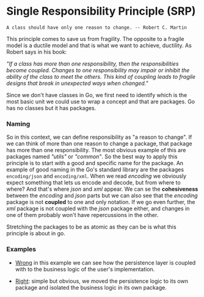 # Single Responsibility Principle (SRP)

```text
A class should have only one reason to change. -- Robert C. Martin
```

This principle comes to save us from fragility. The opposite to a fragile model is a ductile model and that is what we want 
to achieve, ductility. As Robert says in his book:

_"If a class has more than one responsibility, then the responsibilities become coupled. Changes to one responsibility may 
impair or inhibit the ability of the class to meet the others. This kind of coupling leads to fragile designs that break 
in unexpected ways when changed."_

Since we don't have classes in Go, we first need to identify which is the most basic unit we could use to wrap a concept 
and that are packages. Go has no classes but it has packages. 

### Naming
So in this context, we can define responsibility as "a reason to change". If we can think of more than one reason to change a 
package, that package has more than one responsibility. The most obvious example of this are packages named _"utils"_ or _"common"_.
So the best way to apply this principle is to start with a good and specific name for the package. An example of good naming 
in the Go's standard library are the packages `encoding/json` and `encoding/xml`.
When we read _encoding_ we obviously expect something that lets us encode and decode, but from where to where? 
And that's where _json_ and _xml_ appear. We can se the **cohesiveness** between the _encoding_ and _json_ parts but we can also 
see that the _encoding_ package  is not **coupled** to one and only notation. If we go even further, the _xml_ package is not 
coupled with the _json_ package either, and changes in one of them probably won't have repercussions in the other.

Stretching the packages to be as atomic as they can be is what this principle is about in go.

### Examples

- [Wrong](https://github.com/gonzispina/go-solid/tree/master/S/wrong) in this example we can see how the persistence layer is coupled with 
to the business logic of the user's implementation. 

- [Right](https://github.com/gonzispina/go-solid/tree/master/S/right): simple but obvious, we moved the persistence logic to its
own package and isolated the business logic in its own package.